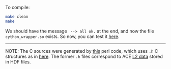 To compile:

```bash
make clean
make
```

We should have the message ` --> all ok.` at the end, and now the file
`cython_wrapper.so` exists. 
So now, you can test it [here](../scripts).

---
NOTE:
The C sources were generated by [this]() perl code, which uses `.h` C structures as in [here](ftp://mussel.srl.caltech.edu/pub/ace/level2/acel2src.zip).
The former `.h` files correspond to ACE [L2 data](http://www.srl.caltech.edu/ACE/ASC/level2/) stored in HDF files.
